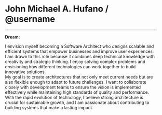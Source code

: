 # John Michael A. Hufano / @username

---

**Dream:**

I envision myself becoming a Software Architect who designs scalable and efficient systems that empower businesses and improve user experiences.  
I am drawn to this role because it combines deep technical knowledge with creativity and strategic thinking. I enjoy solving complex problems and envisioning how different technologies can work together to build innovative solutions.  
My goal is to create architectures that not only meet current needs but are also flexible enough to adapt to future challenges. I want to collaborate closely with development teams to ensure the vision is implemented effectively while maintaining high standards of quality and performance.  
With the rapid evolution of technology, I believe strong architecture is crucial for sustainable growth, and I am passionate about contributing to building systems that make a lasting impact.

